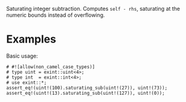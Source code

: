 Saturating integer subtraction. Computes `self - rhs`,
saturating at the numeric bounds instead of overflowing.

# Examples

Basic usage:

```
# #![allow(non_camel_case_types)]
# type uint = exint::uint<4>;
# type int  = exint::int<4>;
# use exint::*;
assert_eq!(uint!(100).saturating_sub(uint!(27)), uint!(73));
assert_eq!(uint!(13).saturating_sub(uint!(127)), uint!(0));
```
